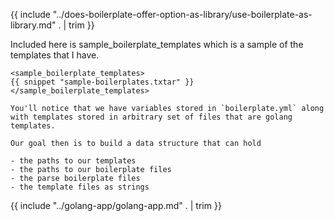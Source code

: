 {{ include "../does-boilerplate-offer-option-as-library/use-boilerplate-as-library.md" . | trim }}

Included here is sample_boilerplate_templates which is a sample of the templates that I have.

```
<sample_boilerplate_templates>
{{ snippet "sample-boilerplates.txtar" }}
</sample_boilerplate_templates>

You'll notice that we have variables stored in `boilerplate.yml` along with templates stored in arbitrary set of files that are golang templates.

Our goal then is to build a data structure that can hold

- the paths to our templates
- the paths to our boilerplate files
- the parse boilerplate files
- the template files as strings

```
{{ include "../golang-app/golang-app.md" . | trim }}
```